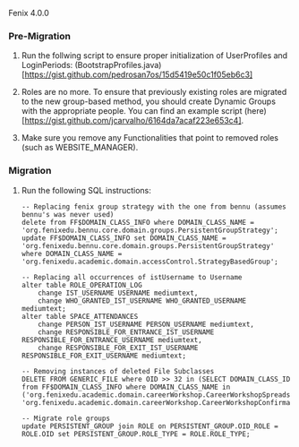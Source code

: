 Fenix 4.0.0

### Pre-Migration

1. Run the follwing script to ensure proper initialization of UserProfiles and LoginPeriods: (BootstrapProfiles.java)[https://gist.github.com/pedrosan7os/15d5419e50c1f05eb6c3]

2. Roles are no more. To ensure that previously existing roles are migrated to the new group-based method, you should create Dynamic Groups with the appropriate people. You can find an example script (here)[https://gist.github.com/jcarvalho/6164da7acaf223e653c4].

3. Make sure you remove any Functionalities that point to removed roles (such as WEBSITE_MANAGER).

### Migration

1. Run the following SQL instructions:

    ```
    -- Replacing fenix group strategy with the one from bennu (assumes bennu's was never used)
    delete from FF$DOMAIN_CLASS_INFO where DOMAIN_CLASS_NAME = 'org.fenixedu.bennu.core.domain.groups.PersistentGroupStrategy';
    update FF$DOMAIN_CLASS_INFO set DOMAIN_CLASS_NAME = 'org.fenixedu.bennu.core.domain.groups.PersistentGroupStrategy' where DOMAIN_CLASS_NAME = 'org.fenixedu.academic.domain.accessControl.StrategyBasedGroup';

    -- Replacing all occurrences of istUsername to Username
    alter table ROLE_OPERATION_LOG
        change IST_USERNAME USERNAME mediumtext,
        change WHO_GRANTED_IST_USERNAME WHO_GRANTED_USERNAME mediumtext;
    alter table SPACE_ATTENDANCES
        change PERSON_IST_USERNAME PERSON_USERNAME mediumtext,
        change RESPONSIBLE_FOR_ENTRANCE_IST_USERNAME RESPONSIBLE_FOR_ENTRANCE_USERNAME mediumtext,
        change RESPONSIBLE_FOR_EXIT_IST_USERNAME RESPONSIBLE_FOR_EXIT_USERNAME mediumtext;

    -- Removing instances of deleted File Subclasses
    DELETE FROM GENERIC_FILE where OID >> 32 in (SELECT DOMAIN_CLASS_ID from FF$DOMAIN_CLASS_INFO where DOMAIN_CLASS_NAME in ('org.fenixedu.academic.domain.careerWorkshop.CareerWorkshopSpreadsheet', 'org.fenixedu.academic.domain.careerWorkshop.CareerWorkshopConfirmationSpreadsheet'));

    -- Migrate role groups
    update PERSISTENT_GROUP join ROLE on PERSISTENT_GROUP.OID_ROLE = ROLE.OID set PERSISTENT_GROUP.ROLE_TYPE = ROLE.ROLE_TYPE;
    ```
